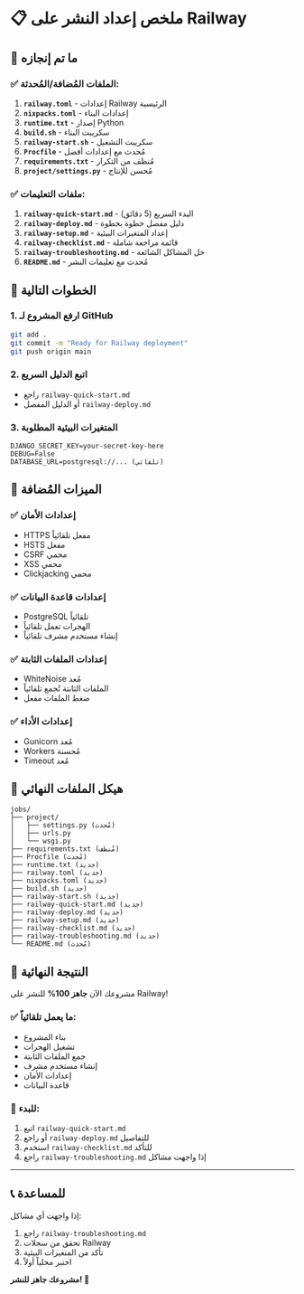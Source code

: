 # 📋 ملخص إعداد النشر على Railway

## 🎯 ما تم إنجازه

### ✅ الملفات المُضافة/المُحدثة:

1. **`railway.toml`** - إعدادات Railway الرئيسية
2. **`nixpacks.toml`** - إعدادات البناء
3. **`runtime.txt`** - إصدار Python
4. **`build.sh`** - سكريبت البناء
5. **`railway-start.sh`** - سكريبت التشغيل
6. **`Procfile`** - مُحدث مع إعدادات أفضل
7. **`requirements.txt`** - مُنظف من التكرار
8. **`project/settings.py`** - مُحسن للإنتاج

### ✅ ملفات التعليمات:

1. **`railway-quick-start.md`** - البدء السريع (5 دقائق)
2. **`railway-deploy.md`** - دليل مفصل خطوة بخطوة
3. **`railway-setup.md`** - إعداد المتغيرات البيئية
4. **`railway-checklist.md`** - قائمة مراجعة شاملة
5. **`railway-troubleshooting.md`** - حل المشاكل الشائعة
6. **`README.md`** - مُحدث مع تعليمات النشر

## 🚀 الخطوات التالية

### 1. ارفع المشروع لـ GitHub
```bash
git add .
git commit -m "Ready for Railway deployment"
git push origin main
```

### 2. اتبع الدليل السريع
- راجع `railway-quick-start.md`
- أو الدليل المفصل `railway-deploy.md`

### 3. المتغيرات البيئية المطلوبة
```
DJANGO_SECRET_KEY=your-secret-key-here
DEBUG=False
DATABASE_URL=postgresql://... (تلقائي)
```

## 🔧 الميزات المُضافة

### ✅ إعدادات الأمان
- HTTPS مفعل تلقائياً
- HSTS مفعل
- CSRF محمي
- XSS محمي
- Clickjacking محمي

### ✅ إعدادات قاعدة البيانات
- PostgreSQL تلقائياً
- الهجرات تعمل تلقائياً
- إنشاء مستخدم مشرف تلقائياً

### ✅ إعدادات الملفات الثابتة
- WhiteNoise مُعد
- الملفات الثابتة تُجمع تلقائياً
- ضغط الملفات مفعل

### ✅ إعدادات الأداء
- Gunicorn مُعد
- Workers مُحسنة
- Timeout مُعد

## 📁 هيكل الملفات النهائي

```
jobs/
├── project/
│   ├── settings.py (مُحدث)
│   ├── urls.py
│   └── wsgi.py
├── requirements.txt (مُنظف)
├── Procfile (مُحدث)
├── runtime.txt (جديد)
├── railway.toml (جديد)
├── nixpacks.toml (جديد)
├── build.sh (جديد)
├── railway-start.sh (جديد)
├── railway-quick-start.md (جديد)
├── railway-deploy.md (جديد)
├── railway-setup.md (جديد)
├── railway-checklist.md (جديد)
├── railway-troubleshooting.md (جديد)
└── README.md (مُحدث)
```

## 🎉 النتيجة النهائية

مشروعك الآن **جاهز 100%** للنشر على Railway!

### ✅ ما يعمل تلقائياً:
- بناء المشروع
- تشغيل الهجرات
- جمع الملفات الثابتة
- إنشاء مستخدم مشرف
- إعدادات الأمان
- قاعدة البيانات

### 🚀 للبدء:
1. اتبع `railway-quick-start.md`
2. أو راجع `railway-deploy.md` للتفاصيل
3. استخدم `railway-checklist.md` للتأكد
4. راجع `railway-troubleshooting.md` إذا واجهت مشاكل

---

## 📞 للمساعدة

إذا واجهت أي مشاكل:
1. راجع `railway-troubleshooting.md`
2. تحقق من سجلات Railway
3. تأكد من المتغيرات البيئية
4. اختبر محلياً أولاً

**مشروعك جاهز للنشر! 🎯** 